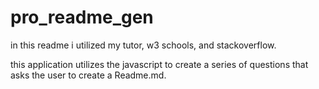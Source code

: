 # pro_readme_gen

in this readme i utilized my tutor, w3 schools, and stackoverflow.

this application utilizes the javascript to create a series of questions that asks the user to create a Readme.md.